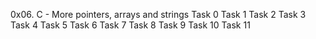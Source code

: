 0x06. C - More pointers, arrays and strings
Task 0
Task 1
Task 2
Task 3
Task 4
Task 5
Task 6
Task 7
Task 8
Task 9
Task 10
Task 11

